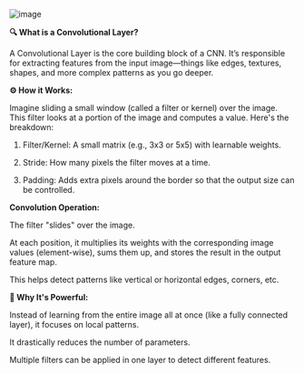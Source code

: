 ![image](https://github.com/user-attachments/assets/5ad346e5-b8ce-4ece-a883-ce8efe72daea)




**🔍 What is a Convolutional Layer?**

A Convolutional Layer is the core building block of a CNN. It’s responsible for extracting features from the input image—things like edges, textures, shapes, and more complex patterns as you go deeper.

**⚙️ How it Works:**

Imagine sliding a small window (called a filter or kernel) over the image. This filter looks at a portion of the image and computes a value. Here's the breakdown:

1. Filter/Kernel: A small matrix (e.g., 3x3 or 5x5) with learnable weights.

2. Stride: How many pixels the filter moves at a time.

3. Padding: Adds extra pixels around the border so that the output size can be controlled.

**Convolution Operation:**

The filter "slides" over the image.

At each position, it multiplies its weights with the corresponding image values (element-wise), sums them up, and stores the result in the output feature map.

This helps detect patterns like vertical or horizontal edges, corners, etc.

**🧠 Why It's Powerful:**

Instead of learning from the entire image all at once (like a fully connected layer), it focuses on local patterns.

It drastically reduces the number of parameters.

Multiple filters can be applied in one layer to detect different features.
